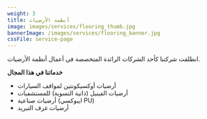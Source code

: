 ```yaml
---
weight: 3
title: أنظمة الأرضيات
image: images/services/flooring_thumb.jpg
bannerImage: /images/services/flooring_banner.jpg
cssFile: service-page
---
```


انطلقت شركتنا كأحد الشركات الرائدة المتخصصة في أعمال أنظمة الأرضيات.

**خدماتنا في هذا المجال**

- أرضيات أوكسيكونتين لمواقف السيارات
- أرضيات الفينيل (ذاتية التسوية) للمستشفيات
- أرضيات صناعية (ايبوكسي PU)
- أرضيات غرف التبريد
